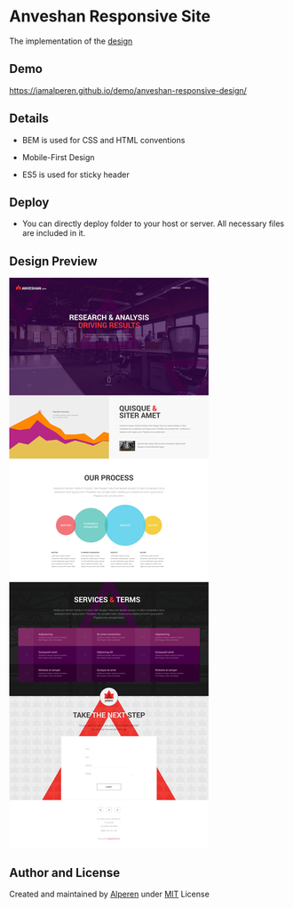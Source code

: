 # Anveshan Responsive Site

The implementation of the [design](design/Anveshan.psd)


## Demo

https://iamalperen.github.io/demo/anveshan-responsive-design/


## Details

- BEM is used for CSS and HTML conventions

- Mobile-First Design 

- ES5 is used for sticky header


## Deploy
- You can directly deploy folder to your host or server. All necessary files are included in it.


## Design Preview

![](https://github.com/iamalperen/anveshan-responsive-design/raw/master/design/Anveshan.jpg)


## Author and License
Created and maintained by [Alperen](https://github.com/iamalperen) under [MIT](LICENSE) License
